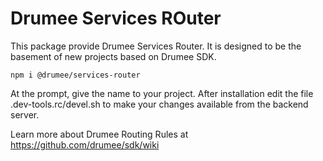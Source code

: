 # Drumee Services ROuter
This package provide Drumee Services Router. It is designed to be the basement of new projects based on Drumee SDK.

```console
npm i @drumee/services-router
```

At the prompt, give the name to your project. After installation edit the file .dev-tools.rc/devel.sh to make your changes available from the backend server. 

Learn more about Drumee Routing Rules at https://github.com/drumee/sdk/wiki